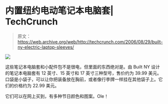 # 内置纽约电动笔记本电脑套| TechCrunch

> 原文：<https://web.archive.org/web/http://techcrunch.com/2006/08/29/built-ny-electric-laptop-sleeves/>

![](img/9db327f85855323e10a9790a60f6e962.png)

这些笔记本电脑套和小配件包不是很电，但里面的东西绝对是。由 Built NY 设计的笔记本电脑套有 12 英寸、15 英寸和 17 英寸三种型号，售价约为 39.99 美元。口袋是小袋子，可以让你把装备放在胸前，或者像行李牌一样挂在其他袋子上。它们的价格约为 22.99 美元。

它们可以在网上买到，有多种节日颜色和图案。Ole！